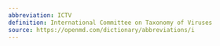```yaml
---
abbreviation: ICTV
definition: International Committee on Taxonomy of Viruses
source: https://openmd.com/dictionary/abbreviations/i
---
```


